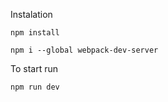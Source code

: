 Instalation

```
npm install

npm i --global webpack-dev-server
```

To start run

```
npm run dev
```
